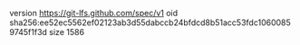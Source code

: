 version https://git-lfs.github.com/spec/v1
oid sha256:ee52ec5562ef02123ab3d55dabccb24bfdcd8b51acc53fdc10600859745f1f3d
size 1586

